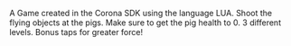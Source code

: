 A Game created in the Corona SDK using the language LUA. Shoot the flying objects at the pigs. Make sure to get the pig health to 0. 3 different levels. Bonus taps for greater force!
